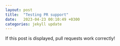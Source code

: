 ```yaml
---
layout: post
title:  "Testing PR support"
date:   2023-04-23 00:10:49 +0300
categories: jekyll update
---
```

If this post is displayed, pull requests work correctly!

